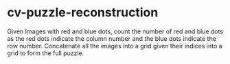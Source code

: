 # cv-puzzle-reconstruction
Given Images with red and blue dots, count the number of red and blue dots as the red dots indicate the column number and the blue dots indicate the row number. Concatenate all the images into a grid given their indices into a grid to form the full puzzle.
